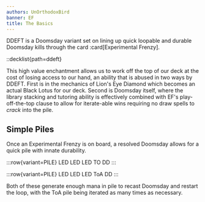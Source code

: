 ```yaml
---
authors: UnOrthodoxBird
banner: EF
title: The Basics
---
```


DDEFT is a Doomsday variant set on lining up quick loopable and durable Doomsday
kills through the card :card[Experimental Frenzy].

::decklist{path=ddeft}

This high value enchantment allows us to work off the top of our deck at the
cost of losing access to our hand, an ability that is abused in two ways by
DDEFT. First is in the mechanics of Lion's Eye Diamond which becomes an actual
Black Lotus for our deck. Second is Doomsday itself, where the library stacking
and tutoring ability is effectively combined with EF's play-off-the-top clause
to allow for iterate-able wins requiring no draw spells to _crack_ into the
pile.

## Simple Piles

Once an Experimental Frenzy is on board, a resolved Doomsday allows for a quick
pile with innate durability.

:::row{variant=PILE}
LED
LED
LED
TO
DD
:::

:::row{variant=PILE}
LED
LED
LED
ToA
DD
:::

Both of these generate enough mana in pile to recast Doomsday and restart the
loop, with the ToA pile being iterated as many times as necessary.
